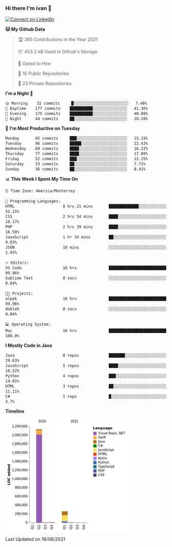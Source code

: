 ### Hi there I'm ivan 👋
[![Connect on LinkedIn](https://img.shields.io/badge/--linkedin?label=LinkedIn&logo=LinkedIn&style=social)](https://www.linkedin.com/in/ivanjtm)
<!--START_SECTION:waka-->
**🐱 My Github Data** 

> 🏆 365 Contributions in the Year 2021
 > 
> 📦 453.2 kB Used in Github's Storage 
 > 
> 💼 Opted to Hire
 > 
> 📜 10 Public Repositories 
 > 
> 🔑 23 Private Repositories  
 > 
**I'm a Night 🦉** 

```text
🌞 Morning    32 commits     █░░░░░░░░░░░░░░░░░░░░░░░░   7.48% 
🌆 Daytime    177 commits    ██████████░░░░░░░░░░░░░░░   41.36% 
🌃 Evening    175 commits    ██████████░░░░░░░░░░░░░░░   40.89% 
🌙 Night      44 commits     ██░░░░░░░░░░░░░░░░░░░░░░░   10.28%

```
📅 **I'm Most Productive on Tuesday** 

```text
Monday       65 commits     ███░░░░░░░░░░░░░░░░░░░░░░   15.19% 
Tuesday      96 commits     █████░░░░░░░░░░░░░░░░░░░░   22.43% 
Wednesday    69 commits     ████░░░░░░░░░░░░░░░░░░░░░   16.12% 
Thursday     77 commits     ████░░░░░░░░░░░░░░░░░░░░░   17.99% 
Friday       52 commits     ███░░░░░░░░░░░░░░░░░░░░░░   12.15% 
Saturday     33 commits     ██░░░░░░░░░░░░░░░░░░░░░░░   7.71% 
Sunday       36 commits     ██░░░░░░░░░░░░░░░░░░░░░░░   8.41%

```


📊 **This Week I Spent My Time On** 

```text
⌚︎ Time Zone: America/Monterrey

💬 Programming Languages: 
HTML                     8 hrs 21 mins       █████████████░░░░░░░░░░░░   52.21% 
CSS                      2 hrs 54 mins       ████░░░░░░░░░░░░░░░░░░░░░   18.17% 
PHP                      2 hrs 39 mins       ████░░░░░░░░░░░░░░░░░░░░░   16.58% 
JavaScript               1 hr 34 mins        ██░░░░░░░░░░░░░░░░░░░░░░░   9.83% 
JSON                     18 mins             ░░░░░░░░░░░░░░░░░░░░░░░░░   1.93%

🔥 Editors: 
VS Code                  16 hrs              █████████████████████████   99.96% 
Sublime Text             0 secs              ░░░░░░░░░░░░░░░░░░░░░░░░░   0.04%

🐱‍💻 Projects: 
alpek                    16 hrs              █████████████████████████   99.96% 
dobleD                   0 secs              ░░░░░░░░░░░░░░░░░░░░░░░░░   0.04%

💻 Operating System: 
Mac                      16 hrs              █████████████████████████   100.0%

```

**I Mostly Code in Java** 

```text
Java                     8 repos             ███████░░░░░░░░░░░░░░░░░░   29.63% 
JavaScript               5 repos             ████░░░░░░░░░░░░░░░░░░░░░   18.52% 
Python                   4 repos             ███░░░░░░░░░░░░░░░░░░░░░░   14.81% 
HTML                     3 repos             ██░░░░░░░░░░░░░░░░░░░░░░░   11.11% 
C#                       1 repo              █░░░░░░░░░░░░░░░░░░░░░░░░   3.7%

```


**Timeline**

![Chart not found](https://raw.githubusercontent.com/ivanjtm/ivanjtm/main/charts/bar_graph.png) 


 Last Updated on 16/06/2021
<!--END_SECTION:waka-->

<!--
<p align="center">
  <img src ="https://github-readme-stats.vercel.app/api?username=ivanjtm&show_icons=true&count_private=true&theme=default&hide_border=true&include_all_commits=true?count_private=true">
  <img src ="https://github-readme-stats.vercel.app/api/top-langs/?username=ivanjtm&layout=compact&hide_border=true&langs_count=50">
  <img src="https://github-readme-stats.vercel.app/api/wakatime?username=ivanjtm&hide_border=true"> 
</p>
-->
